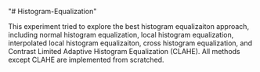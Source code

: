 "# Histogram-Equalization" 

This experiment tried to explore the best histogram equalizaiton approach, including normal histogram equalization, local histogram equalization, interpolated local histogram equalizaiton, cross histogram equalization, and Contrast Limited Adaptive Histogram Equalization (CLAHE). All methods except CLAHE are implemented from scratched.